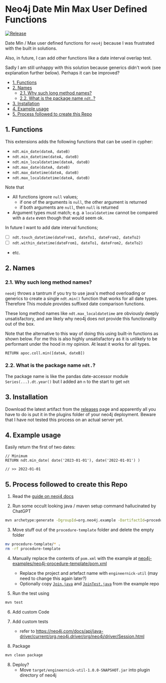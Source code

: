 # Neo4j Date Min Max User Defined Functions <!-- omit in toc -->

[![Release](https://github.com/thehappycheese/neo4j-extensions/actions/workflows/release.yml/badge.svg)](https://github.com/thehappycheese/neo4j-extensions/actions/workflows/release.yml)

Date Min / Max user defined functions for `neo4j` because I was frustrated with
the built in solutions.

Also, in future, I can add other functions like a date interval overlap test.

Sadly I am still unhappy with this solution because generics didn't work (see
explanation further below). Perhaps it can be improved?

- [1. Functions](#1-functions)
- [2. Names](#2-names)
  - [2.1. Why such long method names?](#21-why-such-long-method-names)
  - [2.2. What is the package name `ndt.`?](#22-what-is-the-package-name-ndt)
- [3. Installation](#3-installation)
- [4. Example usage](#4-example-usage)
- [5. Process followed to create this Repo](#5-process-followed-to-create-this-repo)


## 1. Functions

This extensions adds the following functions that can be used in cypher:

- `ndt.min_date(dateA, dateB)`
- `ndt.min_datetime(dateA, dateB)`
- `ndt.min_localdatetime(dateA, dateB)`
- `ndt.max_date(dateA, dateB)`
- `ndt.max_datetime(dateA, dateB)`
- `ndt.max_localdatetime(dateA, dateB)`

Note that

- All functions ignore `null` values;
  - if one of the arguments is `null`, the other argument is returned
  - if both arguments are `null`, then `null` is returned
- Argument types must match; e.g. a `localdatetime` cannot be compared with a
  `date` even though that would seem ok.

In future I want to add date interval functions;

- [ ] `ndt.touch_datetime(dateFrom1, dateTo1, dateFrom2, dateTo2)`
- [ ] `ndt.within_datetime(dateFrom1, dateTo1, dateFrom2, dateTo2)`
- etc.

## 2. Names

### 2.1. Why such long method names?

`neo4j` throws a tantrum if you try to use java's method overloading or generics
to create a single `ndt.min()` function that works for all date types. Therefore
This module provides suffixed date comparison functions.

These long method names like `ndt.max_localdatetime` are obviously deeply
unsatisfactory, and are likely why neo4j does not provide this functionality out
of the box.

Note that the alternative to this way of doing this using built-in functions as
shown below. For me this is also highly unsatisfactory as it is unlikely to be
performant under the hood in my opinion. At least it works for all types.

```cypher
RETURN apoc.coll.min([dateA, dateB])
```

### 2.2. What is the package name `ndt.`?

The package name is like the pandas date-accessor module `Series(...).dt.year()`
but I added an `n` to the start to get `ndt`

## 3. Installation

Download the latest artifact from the
[releases](https://github.com/thehappycheese/neo4j-extensions/releases) page and
apparently all you have to do is put it in the plugins folder of your neo4j
deployment. Beware that I have not tested this process on an actual server yet.

## 4. Example usage

Easily return the first of two dates:

```cypher
// Minimum
RETURN ndt.min_date( date('2023-01-01'), date('2022-01-01') )

// >> 2022-01-01
```

## 5. Process followed to create this Repo

1. Read the [guide on neoj4 docs](https://neo4j.com/docs/java-reference/current/extending-neo4j/functions/)

2. Run some occult looking java / maven setup command hallucinated by ChatGPT

```bash
mvn archetype:generate -DgroupId=org.neo4j.example -DartifactId=procedure-template -DarchetypeArtifactId=maven-archetype-quickstart -DinteractiveMode=false
```

3. Move stuff out of the `procedure-template` folder and delete the empty folder

```bash
mv procedure-template/* .
rm -rf procedure-template
```

4. Manually replace the contents of `pom.xml` with the example at
   [neo4j-examples/neo4j-procedure-template/pom.xml](https://github.com/neo4j-examples/neo4j-procedure-template/blob/0cb8dd95f28171cde47d1a46c08c7b63106d448c/pom.xml)
   - Replace the project and artefact name with `engineernick-util` (may need to change this again later?)
   - Optionally copy
     [`Join.java`](https://github.com/neo4j-examples/neo4j-procedure-template/blob/0cb8dd95f28171cde47d1a46c08c7b63106d448c/src/main/java/example/Join.java)
     and
     [`JoinTest.java`](https://github.com/neo4j-examples/neo4j-procedure-template/blob/0cb8dd95f28171cde47d1a46c08c7b63106d448c/src/test/java/example/JoinTest.java)
     from the example repo

5. Run the test using

```bash
mvn test
```

6. Add custom Code
7. Add custom tests
   - refer to <https://neo4j.com/docs/api/java-driver/current/org.neo4j.driver/org/neo4j/driver/Session.html>

7. Package

```bash
mvn clean package
```

8. Deploy?
   - Move `target/engineernick-util-1.0.0-SNAPSHOT.jar` into plugin directory of neo4j
